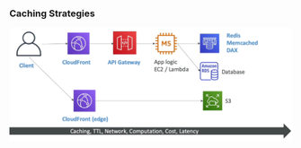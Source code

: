 ### Caching Strategies

<img src="../../images/solutions/caching-strategies.png" alt="Caching Strategies">